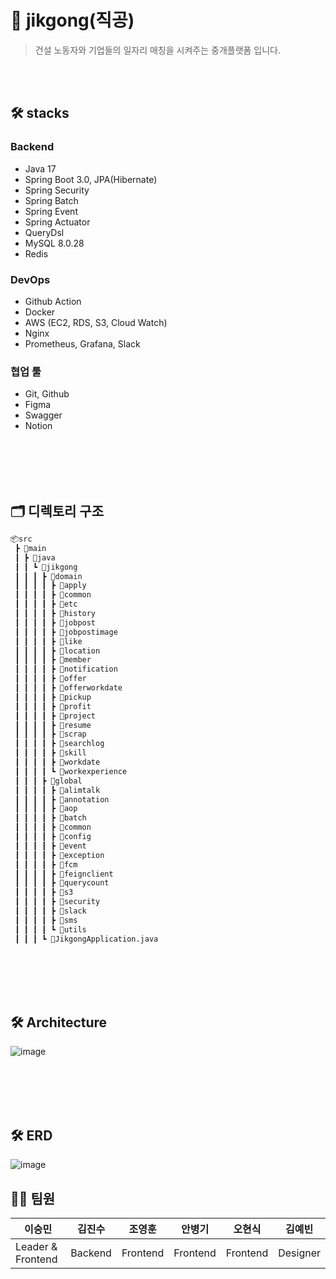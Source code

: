 #  📌 jikgong(직공)
> 건설 노동자와 기업들의 일자리 매칭을 시켜주는 중개플랫폼 입니다.


<br><br>

## 🛠 stacks
### Backend
- Java 17
- Spring Boot 3.0, JPA(Hibernate)
- Spring Security
- Spring Batch
- Spring Event
- Spring Actuator
- QueryDsl
- MySQL 8.0.28
- Redis

### DevOps
- Github Action
- Docker
- AWS (EC2, RDS, S3, Cloud Watch)
- Nginx
- Prometheus, Grafana, Slack

### 협업 툴
- Git, Github
- Figma
- Swagger
- Notion

<br><br><br><br>

## 🗂 디렉토리 구조
```markdown
📦src
 ┣ 📂main
 ┃ ┣ 📂java
 ┃ ┃ ┗ 📂jikgong
 ┃ ┃ ┃ ┣ 📂domain
 ┃ ┃ ┃ ┃ ┣ 📂apply
 ┃ ┃ ┃ ┃ ┣ 📂common
 ┃ ┃ ┃ ┃ ┣ 📂etc
 ┃ ┃ ┃ ┃ ┣ 📂history
 ┃ ┃ ┃ ┃ ┣ 📂jobpost
 ┃ ┃ ┃ ┃ ┣ 📂jobpostimage
 ┃ ┃ ┃ ┃ ┣ 📂like
 ┃ ┃ ┃ ┃ ┣ 📂location
 ┃ ┃ ┃ ┃ ┣ 📂member
 ┃ ┃ ┃ ┃ ┣ 📂notification
 ┃ ┃ ┃ ┃ ┣ 📂offer
 ┃ ┃ ┃ ┃ ┣ 📂offerworkdate
 ┃ ┃ ┃ ┃ ┣ 📂pickup
 ┃ ┃ ┃ ┃ ┣ 📂profit
 ┃ ┃ ┃ ┃ ┣ 📂project
 ┃ ┃ ┃ ┃ ┣ 📂resume
 ┃ ┃ ┃ ┃ ┣ 📂scrap
 ┃ ┃ ┃ ┃ ┣ 📂searchlog
 ┃ ┃ ┃ ┃ ┣ 📂skill
 ┃ ┃ ┃ ┃ ┣ 📂workdate
 ┃ ┃ ┃ ┃ ┗ 📂workexperience
 ┃ ┃ ┃ ┣ 📂global
 ┃ ┃ ┃ ┃ ┣ 📂alimtalk
 ┃ ┃ ┃ ┃ ┣ 📂annotation
 ┃ ┃ ┃ ┃ ┣ 📂aop
 ┃ ┃ ┃ ┃ ┣ 📂batch
 ┃ ┃ ┃ ┃ ┣ 📂common
 ┃ ┃ ┃ ┃ ┣ 📂config
 ┃ ┃ ┃ ┃ ┣ 📂event
 ┃ ┃ ┃ ┃ ┣ 📂exception
 ┃ ┃ ┃ ┃ ┣ 📂fcm
 ┃ ┃ ┃ ┃ ┣ 📂feignclient
 ┃ ┃ ┃ ┃ ┣ 📂querycount
 ┃ ┃ ┃ ┃ ┣ 📂s3
 ┃ ┃ ┃ ┃ ┣ 📂security
 ┃ ┃ ┃ ┃ ┣ 📂slack
 ┃ ┃ ┃ ┃ ┣ 📂sms
 ┃ ┃ ┃ ┃ ┗ 📂utils
 ┃ ┃ ┃ ┗ 📜JikgongApplication.java
```
<br><br><br><br>

## 🛠️ Architecture
![image](https://github.com/KT-Beak-Ho/jikgong-backend/assets/97269799/7ba4ca76-5df9-4496-b3ef-2ff7a1355a73)


<br><br><br><br>
## 🛠️ ERD
![image](https://github.com/dgjinsu/jikgong-backend/assets/97269799/437c84fb-e015-4f85-8336-dcc32def7b16)


## 👩‍💻 팀원
| 이승민            | 김진수   | 조영훈   | 안병기  | 오현식  | 김예빈  |
| ----------------- | -------- | -------- | ------- | ------- | ------- |
| Leader & Frontend | Backend | Frontend | Frontend | Frontend | Designer |

